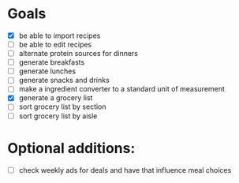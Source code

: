 # Goals
- [x] be able to import recipes
- [ ] be able to edit recipes
- [ ] alternate protein sources for dinners
- [ ] generate breakfasts
- [ ] generate lunches
- [ ] generate snacks and drinks
- [ ] make a ingredient converter to a standard unit of measurement
- [x] generate a grocery list
- [ ] sort grocery list by section
- [ ] sort grocery list by aisle

# Optional additions:
- [ ] check weekly ads for deals and have that influence meal choices
